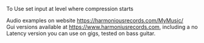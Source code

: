 To Use set input at level where compression starts

Audio examples on website https://harmoniousrecords.com/MyMusic/<br>
Gui versions available at https://www.harmoniusrecords.com, including a no Latency version you can use on gigs, tested on bass guitar. 
